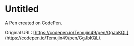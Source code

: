 # Untitled

A Pen created on CodePen.

Original URL: [https://codepen.io/Temujin49/pen/GgJbKQL](https://codepen.io/Temujin49/pen/GgJbKQL).

